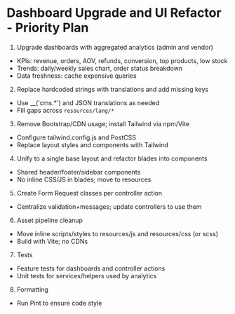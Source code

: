 # Dashboard Upgrade and UI Refactor - Priority Plan

1) Upgrade dashboards with aggregated analytics (admin and vendor)
- KPIs: revenue, orders, AOV, refunds, conversion, top products, low stock
- Trends: daily/weekly sales chart, order status breakdown
- Data freshness: cache expensive queries

2) Replace hardcoded strings with translations and add missing keys
- Use __('cms.*') and JSON translations as needed
- Fill gaps across `resources/lang/*`

3) Remove Bootstrap/CDN usage; install Tailwind via npm/Vite
- Configure tailwind.config.js and PostCSS
- Replace layout styles and components with Tailwind

4) Unify to a single base layout and refactor blades into components
- Shared header/footer/sidebar components
- No inline CSS/JS in blades; move to resources

5) Create Form Request classes per controller action
- Centralize validation+messages; update controllers to use them

6) Asset pipeline cleanup
- Move inline scripts/styles to resources/js and resources/css (or scss)
- Build with Vite; no CDNs

7) Tests
- Feature tests for dashboards and controller actions
- Unit tests for services/helpers used by analytics

8) Formatting
- Run Pint to ensure code style

